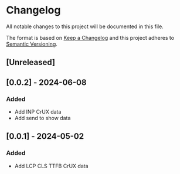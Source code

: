 # Changelog

All notable changes to this project will be documented in this file.

The format is based on [Keep a Changelog](http://keepachangelog.com/en/1.0.0/)
and this project adheres to [Semantic Versioning](http://semver.org/spec/v2.0.0.html).

## [Unreleased]

## [0.0.2] - 2024-06-08

### Added

- Add INP CrUX data
- Add send to show data

## [0.0.1] - 2024-05-02

### Added

- Add LCP CLS TTFB CrUX data
